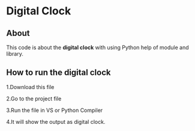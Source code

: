 # Digital Clock

About 
---
This code is about the **digital clock** with using Python help of module and library.

How to run the digital clock
---
1.Download this file

2.Go to the project file

3.Run the  file in VS or Python Compiler

4.It will show the output as digital clock.
